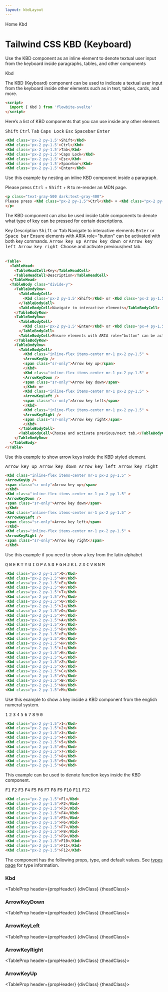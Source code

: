 ```yaml
---
layout: kbdLayout
---
```


<script>
  import { Htwo, ExampleDiv, GitHubSource, CompoDescription, TableProp, TableDefaultRow} from '../utils'
  import { Kbd, Table, TableHead, TableHeadCell, TableBody, TableBodyRow, TableBodyCell, ArrowKeyDown, ArrowKeyLeft, ArrowKeyRight, ArrowKeyUp, Breadcrumb, BreadcrumbItem } from '$lib'
  

  import componentProps from '../props/Kbd.json'
  import componentProps2 from '../props/ArrowKeyDown.json'
  import componentProps3 from '../props/ArrowKeyLeft.json'
  import componentProps4 from '../props/ArrowKeyRight.json'
  import componentProps5 from '../props/ArrowKeyUp.json'

  let items = componentProps.props
  let items2 = componentProps2.props
  let items3 = componentProps3.props
  let items4 = componentProps4.props
  let items5 = componentProps5.props

  let propHeader = ['Name', 'Type', 'Default']
  let divClass='w-full relative overflow-x-auto shadow-md sm:rounded-lg py-4'
  let theadClass ='text-xs text-gray-700 uppercase bg-gray-50 dark:bg-gray-700 dark:text-white'
</script>

<Breadcrumb class="pb-8">
  <BreadcrumbItem href="/" home >Home</BreadcrumbItem>
  <BreadcrumbItem>Kbd</BreadcrumbItem>
</Breadcrumb>

<h1 class="text-3xl w-full dark:text-white pt-8 pb-4">Tailwind CSS KBD (Keyboard)</h1>

<CompoDescription>Use the KBD component as an inline element to denote textual user input from the keyboard inside paragraphs, tables, and other components</CompoDescription>

<ExampleDiv>
<GitHubSource href="kbd/Kbd.svelte">Kbd</GitHubSource>
</ExampleDiv>

The KBD (Keyboard) component can be used to indicate a textual user input from the keyboard inside other elements such as in text, tables, cards, and more.

<Htwo label="Setup" />

```html
<script>
  import { Kbd } from 'flowbite-svelte'
</script>
```

<Htwo label="Default KBD" />

Here’s a list of KBD components that you can use inside any other element.

<ExampleDiv>
<Kbd class='px-2 py-1.5'>Shift</Kbd>
<Kbd class='px-2 py-1.5'>Ctrl</Kbd>
<Kbd class='px-2 py-1.5'>Tab</Kbd>
<Kbd class='px-2 py-1.5'>Caps Lock</Kbd>
<Kbd class='px-2 py-1.5'>Esc</Kbd>
<Kbd class='px-4 py-1.5'>Spacebar</Kbd>
<Kbd class='px-2 py-1.5'>Enter</Kbd>
</ExampleDiv>

```html
<Kbd class='px-2 py-1.5'>Shift</Kbd>
<Kbd class='px-2 py-1.5'>Ctrl</Kbd>
<Kbd class='px-2 py-1.5'>Tab</Kbd>
<Kbd class='px-2 py-1.5'>Caps Lock</Kbd>
<Kbd class='px-2 py-1.5'>Esc</Kbd>
<Kbd class='px-4 py-1.5'>Spacebar</Kbd>
<Kbd class='px-2 py-1.5'>Enter</Kbd>
```

<Htwo label="KBD inside text" />

Use this example by nesting an inline KBD component inside a paragraph.

<ExampleDiv>
<p class="text-gray-500 dark:text-gray-400">
Please press <Kbd class="px-2 py-1.5">Ctrl</Kbd> + <Kbd class="px-2 py-1.5">Shift</Kbd> + <Kbd class="px-2 py-1.5">R</Kbd> to re-render an MDN page.
</p>
</ExampleDiv>

```html
<p class="text-gray-500 dark:text-gray-400">
Please press <Kbd class="px-2 py-1.5">Ctrl</Kbd> + <Kbd class="px-2 py-1.5">Shift</Kbd> + <Kbd class="px-2 py-1.5">R</Kbd> to re-render an MDN page.
</p>
```

<Htwo label="KBD inside table" />

The KBD component can also be used inside table components to denote what type of key can be pressed for certain descriptions.

<ExampleDiv>
<Table>
  <TableHead>
    <TableHeadCell>Key</TableHeadCell>
    <TableHeadCell>Description</TableHeadCell>
  </TableHead>
  <TableBody class="divide-y">
    <TableBodyRow>
      <TableBodyCell>
        <Kbd class='px-2 py-1.5'>Shift</Kbd> or <Kbd class='px-2 py-1.5'>Tab</Kbd>
      </TableBodyCell>
      <TableBodyCell>Navigate to interactive elements</TableBodyCell>
    </TableBodyRow>
    <TableBodyRow>
      <TableBodyCell>
        <Kbd class='px-2 py-1.5'>Enter</Kbd> or <Kbd class='px-4 py-1.5'>Space bar</Kbd>
      </TableBodyCell>
      <TableBodyCell>Ensure elements with ARIA role="button" can be activated with both key commands.</TableBodyCell>
    </TableBodyRow>
    <TableBodyRow>
      <TableBodyCell>
        <Kbd class="inline-flex items-center mr-1 px-2 py-1.5" >
        <ArrowKeyUp />
        <span class="sr-only">Arrow key up</span>
        </Kbd>
        <Kbd class="inline-flex items-center mr-1 px-2 py-1.5" >
        <ArrowKeyDown />
        <span class="sr-only">Arrow key down</span>
        </Kbd> or 
        <Kbd class="inline-flex items-center mr-1 px-2 py-1.5" >
        <ArrowKeyLeft />
        <span class="sr-only">Arrow key left</span>
        </Kbd>
        <Kbd class="inline-flex items-center mr-1 px-2 py-1.5" >
        <ArrowKeyRight />
        <span class="sr-only">Arrow key right</span>
        </Kbd>
      </TableBodyCell>
      <TableBodyCell>Choose and activate previous/next tab.</TableBodyCell>
    </TableBodyRow>
  </TableBody>
</Table>
</ExampleDiv>

```html
<Table>
  <TableHead>
    <TableHeadCell>Key</TableHeadCell>
    <TableHeadCell>Description</TableHeadCell>
  </TableHead>
  <TableBody class="divide-y">
    <TableBodyRow>
      <TableBodyCell>
        <Kbd class='px-2 py-1.5'>Shift</Kbd> or <Kbd class='px-2 py-1.5'>Tab</Kbd>
      </TableBodyCell>
      <TableBodyCell>Navigate to interactive elements</TableBodyCell>
    </TableBodyRow>
    <TableBodyRow>
      <TableBodyCell>
        <Kbd class='px-2 py-1.5'>Enter</Kbd> or <Kbd class='px-4 py-1.5'>Space bar</Kbd>
      </TableBodyCell>
      <TableBodyCell>Ensure elements with ARIA role="button" can be activated with both key commands.</TableBodyCell>
    </TableBodyRow>
    <TableBodyRow>
      <TableBodyCell>
        <Kbd class="inline-flex items-center mr-1 px-2 py-1.5" >
        <ArrowKeyUp />
        <span class="sr-only">Arrow key up</span>
        </Kbd>
        <Kbd class="inline-flex items-center mr-1 px-2 py-1.5" >
        <ArrowKeyDown />
        <span class="sr-only">Arrow key down</span>
        </Kbd> or 
        <Kbd class="inline-flex items-center mr-1 px-2 py-1.5" >
        <ArrowKeyLeft />
        <span class="sr-only">Arrow key left</span>
        </Kbd>
        <Kbd class="inline-flex items-center mr-1 px-2 py-1.5" >
        <ArrowKeyRight />
        <span class="sr-only">Arrow key right</span>
        </Kbd>
      </TableBodyCell>
      <TableBodyCell>Choose and activate previous/next tab.</TableBodyCell>
    </TableBodyRow>
  </TableBody>
</Table>
```

<Htwo label='Arrow keys' />

Use this example to show arrow keys inside the KBD styled element.

<ExampleDiv>
<Kbd class="inline-flex items-center mr-1 px-2 py-1.5" >
  <ArrowKeyUp />
  <span class="sr-only">Arrow key up</span>
  </Kbd>
  <Kbd class="inline-flex items-center mr-1 px-2 py-1.5" >
  <ArrowKeyDown />
  <span class="sr-only">Arrow key down</span>
  </Kbd>
  <Kbd class="inline-flex items-center mr-1 px-2 py-1.5" >
  <ArrowKeyLeft />
  <span class="sr-only">Arrow key left</span>
  </Kbd>
  <Kbd class="inline-flex items-center mr-1 px-2 py-1.5" >
  <ArrowKeyRight />
  <span class="sr-only">Arrow key right</span>
  </Kbd>
</ExampleDiv>

```html
<Kbd class="inline-flex items-center mr-1 px-2 py-1.5" >
<ArrowKeyUp />
<span class="sr-only">Arrow key up</span>
</Kbd>
<Kbd class="inline-flex items-center mr-1 px-2 py-1.5" >
<ArrowKeyDown />
<span class="sr-only">Arrow key down</span>
</Kbd>
<Kbd class="inline-flex items-center mr-1 px-2 py-1.5" >
<ArrowKeyLeft />
<span class="sr-only">Arrow key left</span>
</Kbd>
<Kbd class="inline-flex items-center mr-1 px-2 py-1.5" >
<ArrowKeyRight />
<span class="sr-only">Arrow key right</span>
</Kbd>
```

<Htwo label='Letter keys' />

Use this example if you need to show a key from the latin alphabet

<ExampleDiv>
<Kbd class="px-2 py-1.5">Q</Kbd>
<Kbd class="px-2 py-1.5">W</Kbd>
<Kbd class="px-2 py-1.5">E</Kbd>
<Kbd class="px-2 py-1.5">R</Kbd>
<Kbd class="px-2 py-1.5">T</Kbd>
<Kbd class="px-2 py-1.5">Y</Kbd>
<Kbd class="px-2 py-1.5">U</Kbd>
<Kbd class="px-2 py-1.5">I</Kbd>
<Kbd class="px-2 py-1.5">O</Kbd>
<Kbd class="px-2 py-1.5">P</Kbd>
<Kbd class="px-2 py-1.5">A</Kbd>
<Kbd class="px-2 py-1.5">S</Kbd>
<Kbd class="px-2 py-1.5">D</Kbd>
<Kbd class="px-2 py-1.5">F</Kbd>
<Kbd class="px-2 py-1.5">G</Kbd>
<Kbd class="px-2 py-1.5">H</Kbd>
<Kbd class="px-2 py-1.5">J</Kbd>
<Kbd class="px-2 py-1.5">K</Kbd>
<Kbd class="px-2 py-1.5">L</Kbd>
<Kbd class="px-2 py-1.5">Z</Kbd>
<Kbd class="px-2 py-1.5">X</Kbd>
<Kbd class="px-2 py-1.5">C</Kbd>
<Kbd class="px-2 py-1.5">V</Kbd>
<Kbd class="px-2 py-1.5">B</Kbd>
<Kbd class="px-2 py-1.5">N</Kbd>
<Kbd class="px-2 py-1.5">M</Kbd>
</ExampleDiv>

```html
<Kbd class="px-2 py-1.5">Q</Kbd>
<Kbd class="px-2 py-1.5">W</Kbd>
<Kbd class="px-2 py-1.5">E</Kbd>
<Kbd class="px-2 py-1.5">R</Kbd>
<Kbd class="px-2 py-1.5">T</Kbd>
<Kbd class="px-2 py-1.5">Y</Kbd>
<Kbd class="px-2 py-1.5">U</Kbd>
<Kbd class="px-2 py-1.5">I</Kbd>
<Kbd class="px-2 py-1.5">O</Kbd>
<Kbd class="px-2 py-1.5">P</Kbd>
<Kbd class="px-2 py-1.5">A</Kbd>
<Kbd class="px-2 py-1.5">S</Kbd>
<Kbd class="px-2 py-1.5">D</Kbd>
<Kbd class="px-2 py-1.5">F</Kbd>
<Kbd class="px-2 py-1.5">G</Kbd>
<Kbd class="px-2 py-1.5">H</Kbd>
<Kbd class="px-2 py-1.5">J</Kbd>
<Kbd class="px-2 py-1.5">K</Kbd>
<Kbd class="px-2 py-1.5">L</Kbd>
<Kbd class="px-2 py-1.5">Z</Kbd>
<Kbd class="px-2 py-1.5">X</Kbd>
<Kbd class="px-2 py-1.5">C</Kbd>
<Kbd class="px-2 py-1.5">V</Kbd>
<Kbd class="px-2 py-1.5">B</Kbd>
<Kbd class="px-2 py-1.5">N</Kbd>
<Kbd class="px-2 py-1.5">M</Kbd>
```

<Htwo label='Number keys' />

Use this example to show a key inside a KBD component from the english numeral system.

<ExampleDiv>
<Kbd class="px-2 py-1.5">1</Kbd>
<Kbd class="px-2 py-1.5">2</Kbd>
<Kbd class="px-2 py-1.5">3</Kbd>
<Kbd class="px-2 py-1.5">4</Kbd>
<Kbd class="px-2 py-1.5">5</Kbd>
<Kbd class="px-2 py-1.5">6</Kbd>
<Kbd class="px-2 py-1.5">7</Kbd>
<Kbd class="px-2 py-1.5">8</Kbd>
<Kbd class="px-2 py-1.5">9</Kbd>
<Kbd class="px-2 py-1.5">0</Kbd>
</ExampleDiv>

```html
<Kbd class="px-2 py-1.5">1</Kbd>
<Kbd class="px-2 py-1.5">2</Kbd>
<Kbd class="px-2 py-1.5">3</Kbd>
<Kbd class="px-2 py-1.5">4</Kbd>
<Kbd class="px-2 py-1.5">5</Kbd>
<Kbd class="px-2 py-1.5">6</Kbd>
<Kbd class="px-2 py-1.5">7</Kbd>
<Kbd class="px-2 py-1.5">8</Kbd>
<Kbd class="px-2 py-1.5">9</Kbd>
<Kbd class="px-2 py-1.5">0</Kbd>
```

<Htwo label='Function keys' />

This example can be used to denote function keys inside the KBD component.

<ExampleDiv>
<Kbd class="px-2 py-1.5">F1</Kbd>
<Kbd class="px-2 py-1.5">F2</Kbd>
<Kbd class="px-2 py-1.5">F3</Kbd>
<Kbd class="px-2 py-1.5">F4</Kbd>
<Kbd class="px-2 py-1.5">F5</Kbd>
<Kbd class="px-2 py-1.5">F6</Kbd>
<Kbd class="px-2 py-1.5">F7</Kbd>
<Kbd class="px-2 py-1.5">F8</Kbd>
<Kbd class="px-2 py-1.5">F9</Kbd>
<Kbd class="px-2 py-1.5">F10</Kbd>
<Kbd class="px-2 py-1.5">F11</Kbd>
<Kbd class="px-2 py-1.5">F12</Kbd>
</ExampleDiv>

```html
<Kbd class="px-2 py-1.5">F1</Kbd>
<Kbd class="px-2 py-1.5">F2</Kbd>
<Kbd class="px-2 py-1.5">F3</Kbd>
<Kbd class="px-2 py-1.5">F4</Kbd>
<Kbd class="px-2 py-1.5">F5</Kbd>
<Kbd class="px-2 py-1.5">F6</Kbd>
<Kbd class="px-2 py-1.5">F7</Kbd>
<Kbd class="px-2 py-1.5">F8</Kbd>
<Kbd class="px-2 py-1.5">F9</Kbd>
<Kbd class="px-2 py-1.5">F10</Kbd>
<Kbd class="px-2 py-1.5">F11</Kbd>
<Kbd class="px-2 py-1.5">F12</Kbd>
```

<Htwo label="Props" />

<p>The component has the following props, type, and default values. See <a href="/pages/types">types 
 page</a> for type information.</p>

<h3 class='text-xl w-full dark:text-white py-4'>Kbd</h3>

<TableProp header={propHeader} {divClass} {theadClass}>
  <TableDefaultRow items={items} rowState='hover' />
</TableProp>

<h3 class='text-xl w-full dark:text-white py-4'>ArrowKeyDown</h3>

<TableProp header={propHeader} {divClass} {theadClass}>
  <TableDefaultRow items={items2} rowState='hover' />
</TableProp>

<h3 class='text-xl w-full dark:text-white py-4'>ArrowKeyLeft</h3>

<TableProp header={propHeader} {divClass} {theadClass}>
  <TableDefaultRow items={items3} rowState='hover' />
</TableProp>

<h3 class='text-xl w-full dark:text-white py-4'>ArrowKeyRight</h3>

<TableProp header={propHeader} {divClass} {theadClass}>
  <TableDefaultRow items={items4} rowState='hover' />
</TableProp>

<h3 class='text-xl w-full dark:text-white py-4'>ArrowKeyUp</h3>

<TableProp header={propHeader} {divClass} {theadClass}>
  <TableDefaultRow items={items5} rowState='hover' />
</TableProp>

